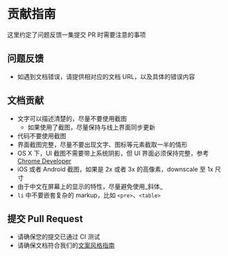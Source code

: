 # 贡献指南

这里约定了问题反馈一集提交 PR 时需要注意的事项

## 问题反馈

- 如遇到文档错误，请提供相对应的文档 URL，以及具体的错误内容

## 文档贡献

- 文字可以描述清楚的，尽量不要使用截图
  - 如果使用了截图，尽量保持与线上界面同步更新
- 代码不要使用截图
- 界面截图完整，尽量不要出现文字、图标等元素截取一半的情形
- OS X 下，UI 截图不需要带上系统阴影，但 UI 界面必须保持完整，参考 [Chrome Developer](https://developer.chrome.com/devtools/docs/remote-debugging)
- iOS 或者 Android 截图，如果是 2x 或者 3x 的高像素，downscale 至 1x 尺寸
- 由于中文在屏幕上的显示的特性，尽量避免使用_斜体_
- `li` 中不要嵌套复杂的 markup，比如 `<pre>`、`<table>`

## 提交 Pull Request

- 请确保您的提交已通过 CI 测试
- 请确保文档符合我们的[文案风格指南](https://open.leancloud.cn/copywriting-style-guide.html)
